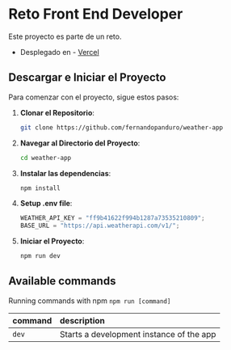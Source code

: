 # Reto Front End Developer

Este proyecto es parte de un reto.

- Desplegado en - [Vercel](https://weather-app-iota-blush.vercel.app/)

## Descargar e Iniciar el Proyecto

Para comenzar con el proyecto, sigue estos pasos:

1. **Clonar el Repositorio**:

   ```bash
   git clone https://github.com/fernandopanduro/weather-app

   ```

2. **Navegar al Directorio del Proyecto**:

   ```bash
   cd weather-app

   ```

3. **Instalar las dependencias**:

   ```bash
   npm install

   ```

4. **Setup .env file**:

   ```js
   WEATHER_API_KEY = "ff9b41622f994b1287a73535210809";
   BASE_URL = "https://api.weatherapi.com/v1/";
   ```

5. **Iniciar el Proyecto**:
   ```bash
   npm run dev
   ```

## Available commands

Running commands with npm `npm run [command]`

| command | description                              |
| :------ | :--------------------------------------- |
| `dev`   | Starts a development instance of the app |
